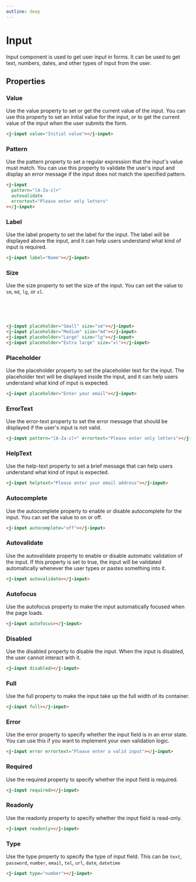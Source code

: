 ```yaml
---
outline: deep
---
```


# Input

Input component is used to get user input in forms. It can be used to get text, numbers, dates, and other types of input from the user.

## Properties

### Value <Badge type="info" text="string" />

Use the value property to set or get the current value of the input. You can use this property to set an initial value for the input, or to get the current value of the input when the user submits the form.

<j-input value="Initial value"></j-input>

```html
<j-input value="Initial value"></j-input>
```

### Pattern <Badge type="info" text="string" />

Use the pattern property to set a regular expression that the input's value must match. You can use this property to validate the user's input and display an error message if the input does not match the specified pattern.

<j-input pattern="[A-Za-z]+" autovalidate error-text="Please enter only letters"></j-input>

```html
<j-input
  pattern="[A-Za-z]+"
  autovalidate
  errortext="Please enter only letters"
></j-input>
```

### Label <Badge type="info" text="string" />

Use the label property to set the label for the input. The label will be displayed above the input, and it can help users understand what kind of input is required.

<j-input label="Name"></j-input>

```html
<j-input label="Name"></j-input>
```

### Size <Badge type="info" text="string" />

Use the size property to set the size of the input. You can set the value to `sm`, `md`, `lg`, or `xl`.

<j-input placeholder="Small" size="sm"></j-input>
<br/>
<j-input placeholder="Medium" size="md"></j-input>
<br/>
<j-input placeholder="Large" size="lg"></j-input>
<br/>
<j-input placeholder="Extra large" size="xl"></j-input>

```html
<j-input placeholder="Small" size="sm"></j-input>
<j-input placeholder="Medium" size="md"></j-input>
<j-input placeholder="Large" size="lg"></j-input>
<j-input placeholder="Extra large" size="xl"></j-input>
```

### Placeholder <Badge type="info" text="string" />

Use the placeholder property to set the placeholder text for the input. The placeholder text will be displayed inside the input, and it can help users understand what kind of input is expected.

<j-input placeholder="Enter your email"></j-input>

```html
<j-input placeholder="Enter your email"></j-input>
```

### ErrorText <Badge type="info" text="string" />

Use the error-text property to set the error message that should be displayed if the user's input is not valid.

<j-input pattern="[A-Za-z]+" errortext="Please enter only letters"></j-input>

```html
<j-input pattern="[A-Za-z]+" errortext="Please enter only letters"></j-input>
```

### HelpText <Badge type="info" text="string" />

Use the help-text property to set a brief message that can help users understand what kind of input is expected.

<j-input helptext="Please enter your email address"></j-input>

```html
<j-input helptext="Please enter your email address"></j-input>
```

### Autocomplete <Badge type="info" text="string" />

Use the autocomplete property to enable or disable autocomplete for the input. You can set the value to on or off.

<j-input autocomplete="off"></j-input>

```html
<j-input autocomplete="off"></j-input>
```

### Autovalidate <Badge type="info" text="boolean" />

Use the autovalidate property to enable or disable automatic validation of the input. If this property is set to true, the input will be validated automatically whenever the user types or pastes something into it.

<j-input autovalidate></j-input>

```html
<j-input autovalidate></j-input>
```

### Autofocus <Badge type="info" text="boolean" />

Use the autofocus property to make the input automatically focused when the page loads.

<j-input autofocus></j-input>

```html
<j-input autofocus></j-input>
```

### Disabled <Badge type="info" text="boolean" />

Use the disabled property to disable the input. When the input is disabled, the user cannot interact with it.

<j-input disabled></j-input>

```html
<j-input disabled></j-input>
```

### Full <Badge type="info" text="boolean" />

Use the full property to make the input take up the full width of its container.

<j-input full></j-input>

```html
<j-input full></j-input>
```

### Error <Badge type="info" text="boolean" />

Use the error property to specify whether the input field is in an error state. You can use this if you want to implement your own validation logic.

<j-input error errortext="Please enter a valid input"></j-input>

```html
<j-input error errortext="Please enter a valid input"></j-input>
```

### Required <Badge type="info" text="boolean" />

Use the required property to specify whether the input field is required.

<j-input required autovalidate></j-input>

```html
<j-input required></j-input>
```

### Readonly <Badge type="info" text="boolean" />

Use the readonly property to specify whether the input field is read-only.

<j-input readonly></j-input>

```html
<j-input readonly></j-input>
```

### Type <Badge type="info" text="string" />

Use the type property to specify the type of input field. This can be `text`, `password`, `number`, `email`, `tel`, `url`, `date`, `datetime`

<j-input type="number"></j-input>

```html
<j-input type="number"></j-input>
```
